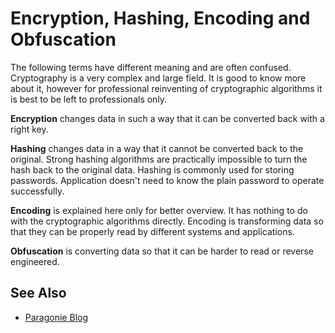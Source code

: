 # Encryption, Hashing, Encoding and Obfuscation

The following terms have different meaning and are often confused. Cryptography
is a very complex and large field. It is good to know more about it, however for
professional reinventing of cryptographic algorithms it is best to be left to
professionals only.

**Encryption** changes data in such a way that it can be converted back with a right
key.

**Hashing** changes data in a way that it cannot be converted back to the original.
Strong hashing algorithms are practically impossible to turn the hash back to
the original data. Hashing is commonly used for storing passwords. Application
doesn't need to know the plain password to operate successfully.

**Encoding** is explained here only for better overview. It has nothing to do with
the cryptographic algorithms directly. Encoding is transforming data so that they
can be properly read by different systems and applications.

**Obfuscation** is converting data so that it can be harder to read or reverse
engineered.

## See Also

* [Paragonie Blog](https://paragonie.com/blog)
